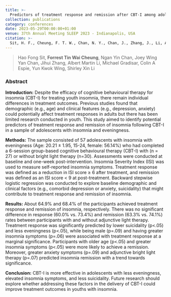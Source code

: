 ```yaml
---
title: >-
  Predictors of treatment response and remission after CBT-I among adolescents with insomnia and eveningness
collection: publications
category: conferences
date: 2023-05-29T00:00:00+01:00
venue: 37th Annual Meeting SLEEP 2023 - Indianapolis, USA
citation: >-
  Sit, H. F., Cheung, F. T. W., Chan, N. Y., Chan, J., Zhang, J., Li, A. M., ... & Li, S. X. (2023). Predictors of treatment response and remission after CBT-I among adolescents with insomnia and eveningness. Sleep, 46(Supplement_1), A61-A61.
---
```

> Hao Fong Sit, **Forrest Tin Wai Cheung**, Ngan Yin Chan, Joey Wing Yan Chan, Jihui Zhang, Albert Martin Li, Michael Gradisar, Colin A Espie, Yun Kwok Wing, Shirley Xin Li

### Abstract

**Introduction:** Despite the efficacy of cognitive behavioural therapy for insomnia (CBT-I) for treating youth insomnia, there remain individual differences in treatment outcomes. Previous studies found that demographic (e.g., age) and clinical features (e.g., depression, anxiety) could potentially affect treatment responses in adults but there has been limited research conducted in youth. This study aimed to identify potential predictors of treatment response and remission of insomnia following CBT-I in a sample of adolescents with insomnia and eveningness.

**Methods:** The sample consisted of 57 adolescents with insomnia with eveningness (Age: 20.21 ± 1.95, 15-24, female: 56.14%) who had completed a 6-session group-based cognitive behavioural therapy (CBT-I) with (n = 27) or without bright light therapy (n=30). Assessments were conducted at baseline and one-week post-intervention. Insomnia Severity Index (ISI) was used to measure self-reported insomnia symptoms. Treatment response was defined as a reduction in ISI score ≥ 6 after treatment, and remission was defined as an ISI score < 9 at post-treatment. Backward stepwise logistic regression was conducted to explore baseline demographic and clinical factors (e.g., comorbid depression or anxiety, suicidality) that might contribute to treatment response and remission of insomnia.

**Results:** About 64.9% and 68.4% of the participants achieved treatment response and remission of insomnia, respectively. There was no significant difference in response (60.0% vs. 73.4%) and remission (63.3% vs. 74.1%) rates between participants with and without adjunctive light therapy. Treatment response was significantly predicted by lower suicidality (p<.05) and less eveningness (p<.05), while being male (p=.09) and having greater insomnia symptoms (p=.06) were associated with treatment response at a marginal significance. Participants with older age (p<.05) and greater insomnia symptoms (p<.05) were more likely to achieve a remission. Moreover, greater anxiety symptoms (p=.09) and adjunctive bright light therapy (p=.07) predicted insomnia remission with a trend towards significance.

**Conclusion:** CBT-I is more effective in adolescents with less eveningness, elevated insomnia symptoms, and less suicidality. Future research should explore whether addressing these factors in the delivery of CBT-I could improve treatment outcomes in youths with insomnia.
